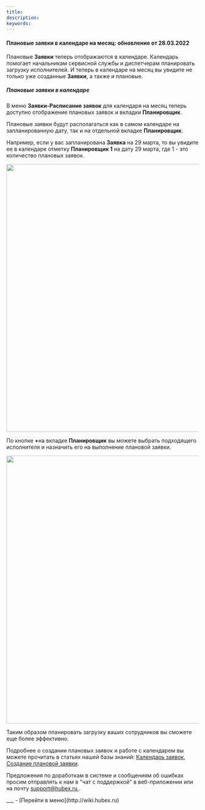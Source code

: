 ```yaml
---
title: 
description: 
keywords: 
---
```


#### Плановые заявки в календаре на месяц: обновление от 28.03.2022
<html>
<meta charset="utf-8">

</html>
<body>
<p>Плановые <strong>Заявки</strong> теперь отображаются в календаре. Календарь помогает начальникам сервисной службы и диспетчерам планировать загрузку исполнителей. И теперь в календаре на месяц вы увидите не только уже созданные <strong>Заявки</strong>, а также и плановые.</p>

<h5>Плановые заявки в календаре</h5>

<p>В меню <strong>Заявки-Расписание заявок</strong> для календаря на месяц теперь доступно отображение плановых заявок и вкладки <strong>Планировщик</strong>.</p>
<p>Плановые заявки будут располагаться как в самом календаре на запланированную дату, так и на отдельной вкладке <strong>Планировщик</strong>.</p>

<p>Например, если у вас запланирована <strong>Заявка</strong> на 29 марта, то вы увидите ее в календаре отметку <strong>Планировщик 1</strong> на дату 29 марта, где 1 - это количество плановых заявок.</p>

<div><img style="margin: 0 auto; display: block; max-width: 100%;" src="https://content.screencast.com/users/echinaek.val/folders/Capture/media/2e95b647-5a1d-4829-9a8f-b6e380d9729f/LWR_Recording.png" width="700" height="auto" /></div>

<p>По кнопке <strong>+</strong>на вкладке <strong>Планировщик</strong> вы можете выбрать подходящего исполнителя и назначить его на выполнение плановой заявки.</p>
<div><img style="margin: 0 auto; display: block; max-width: 100%;" src="https://content.screencast.com/users/echinaek.val/folders/Capture/media/7c7ce6d0-f678-4691-ab46-4e8d46fbd014/LWR_Recording.png" width="700" height="auto" /></div>

<p>Таким образом планировать загрузку ваших сотрудников вы сможете еще более эффективно.</p>

<p>Подробнее о создании плановых заявок и работе с календарем вы можете прочитать в статьях нашей базы знаний: <a href="https://wiki.hubex.ru/docs/FAQ/RU/user/Calendar.html">Календарь заявок</a>, <a href="https://wiki.hubex.ru/docs/FAQ/RU/user/PlannedTickets.html">Создание плановой заявки</a>.</p>


<p>Предложения по доработкам в системе и сообщениям об ошибках просим отправлять к нам в "чат с поддержкой" в веб-приложении или на почту <a href="mailto:support@hubex.ru" target="_blank" rel="noopener"> support@hubex.ru </a>.</p>

</body>
___
- [Перейти в меню](http://wiki.hubex.ru)
